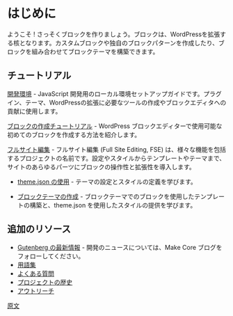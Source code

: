 <!-- 
# Getting Started
 -->
# はじめに

<!-- 
Welcome! Let's get started building with blocks. Blocks are at the core of extending WordPress. You can create custom blocks, your own block patterns, or combine them together to build a block theme.
 -->
ようこそ ! さっそくブロックを作りましょう。ブロックは、WordPressを拡張する核となります。カスタムブロックや独自のブロックパターンを作成したり、ブロックを組み合わせてブロックテーマを構築できます。

<!-- 
## Tutorials
 -->
## チュートリアル

<!-- 
[Development Environment](/docs/getting-started/devenv/README.md) - A guide to setup your local environment for JavaScript development for creating plugins, themes, and the tools you will need to extend WordPress or contribute to the block editor.
 -->
[開発環境](https://ja.wordpress.org/team/handbook/block-editor/getting-started/devenv/) - JavaScript 開発用のローカル環境セットアップガイドです。プラグイン、テーマ、WordPressの拡張に必要なツールの作成やブロックエディタへの貢献に使用します。

<!-- 
[Create a Block Tutorial](/docs/getting-started/create-block/README.md) - Learn how to create your first block for the WordPress block editor.
 -->
[ブロックの作成チュートリアル](https://ja.wordpress.org/team/handbook/block-editor/getting-started/create-block/) - WordPress ブロックエディターで使用可能な初めてのブロックを作成する方法を紹介します。

<!-- 
[Full Site Editing](/docs/getting-started/full-site-editing.md) - Full Site Editing (FSE) is an umbrella project name for the collection of features that bring the experience and extendability of blocks to all parts of your site—from settings and styles, to templates and themes, and more.
 -->
[フルサイト編集](https://ja.wordpress.org/team/handbook/block-editor/getting-started/full-site-editing/) - フルサイト編集 (Full Site Editing, FSE) は、様々な機能を包括するプロジェクトの名前です。設定やスタイルからテンプレートやテーマまで、サイトのあらゆるパーツにブロックの操作性と拡張性を導入します。

<!-- 
-   Learn [about using theme.json](/docs/how-to-guides/themes/theme-json.md) to define settings and styles for your theme.
 -->
-   [theme.json の使用](https://ja.wordpress.org/team/handbook/block-editor/how-to-guides/themes/theme-json/) - テーマの設定とスタイルの定義を学びます。

<!-- 
-   [Create a Block Theme](/docs/how-to-guides/themes/create-block-theme.md) - Learn how block themes use blocks to build templates and the theme.json to provide styles.
 -->
-   [ブロックテーマの作成](https://ja.wordpress.org/team/handbook/block-editor/how-to-guides/themes/create-block-theme/) - ブロックテーマでのブロックを使用したテンプレートの構築と、theme.json を使用したスタイルの提供を学びます。

<!-- 
## Additional Resources
 -->
## 追加のリソース

<!-- 
-   [What's New in Gutenberg](https://make.wordpress.org/core/tag/gutenberg-new) - follow the Make Core blog for development news.
-   [Glossary](/docs/explanations/glossary.md)
-   [Frequently Asked Questions](/docs/explanations/faq.md)
-   [Project History](/docs/explanations/history.md)
-   [Outreach](/docs/getting-started/outreach.md)
 -->
-   [Gutenberg の最新情報](https://make.wordpress.org/core/tag/gutenberg-new) - 開発のニュースについては、Make Core ブログをフォローしてください。
-   [用語集](https://ja.wordpress.org/team/handbook/block-editor/explanations/glossary/)
-   [よくある質問](https://ja.wordpress.org/team/handbook/block-editor/explanations/faq/)
-   [プロジェクトの歴史](https://ja.wordpress.org/team/handbook/block-editor/explanations/history/)
-   [アウトリーチ](https://ja.wordpress.org/team/handbook/block-editor/getting-started/outreach/)

[原文](https://github.com/WordPress/gutenberg/blob/trunk/docs/getting-started/README.md)